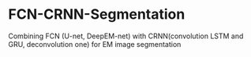 # FCN-CRNN-Segmentation
Combining FCN (U-net, DeepEM-net) with CRNN(convolution LSTM and GRU, deconvolution one) for EM image segmentation
